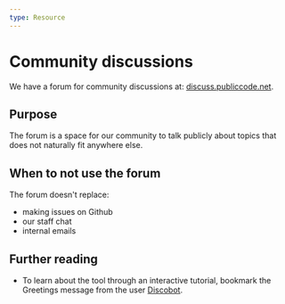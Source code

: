 ```yaml
---
type: Resource
---
```


# Community discussions

We have a forum for community discussions at: [discuss.publiccode.net](https://discuss.publiccode.net).

## Purpose

The forum is a space for our community to talk publicly about topics that does not naturally fit anywhere else.

## When to not use the forum

The forum doesn't replace:

- making issues on Github
- our staff chat
- internal emails

## Further reading

- To learn about the tool through an interactive tutorial, bookmark the Greetings message from the user [Discobot](https://discuss.publiccode.net/u/discobot/summary).
